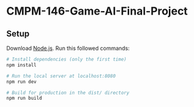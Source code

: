 # CMPM-146-Game-AI-Final-Project

## Setup
Download [Node.js](https://nodejs.org/en/download/).
Run this followed commands:
<!-- Update -->
``` bash
# Install dependencies (only the first time)
npm install

# Run the local server at localhost:8080
npm run dev

# Build for production in the dist/ directory
npm run build
```

